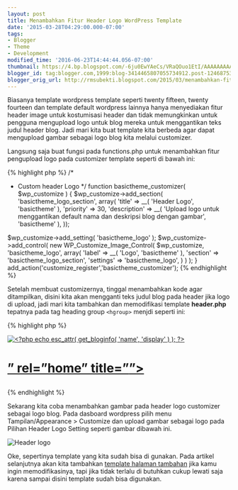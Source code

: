 ```yaml
---
layout: post
title: Menambahkan Fitur Header Logo WordPress Template
date: '2015-03-28T04:29:00.000-07:00'
tags:
- Blogger
- Theme
- Development
modified_time: '2016-06-23T14:44:44.056-07:00'
thumbnail: https://4.bp.blogspot.com/-6ju0EwYAeCs/VRaQOuo1EtI/AAAAAAAAA50/E46GsksE5i0/s72-c/header%2Blogo.png
blogger_id: tag:blogger.com,1999:blog-3414465807055734912.post-124687535605222800
blogger_orig_url: http://rmsubekti.blogspot.com/2015/03/menambahkan-fitur-header-logo-wordpress.html
---
```

Biasanya template wordpress template seperti  twenty fifteen, twenty fourteen dan template default wordpress lainnya hanya menyediakan fitur header image untuk kostumisasi header dan tidak memungkinkan untuk pengguna mengupload logo untuk blog mereka untuk menggantikan teks judul header blog. Jadi mari kita buat template kita berbeda agar dapat mengupload gambar sebagai logo blog kita melalui customizer.

Langsung saja buat fungsi pada functions.php untuk menambahkan fitur pengupload logo pada customizer template seperti di bawah ini:

{% highlight php %}
/*
 * Custom header Logo
*/
function basictheme_customizer( $wp_customize ) {
  $wp_customize->add_section( 'basictheme_logo_section', array(
    'title' => __( 'Header Logo', 'basictheme' ),
    'priority' => 30,
    'description' => __( 'Upload logo untuk menggantikan default nama dan deskripsi blog dengan gambar', 'basictheme' ),
  ));

  $wp_customize->add_setting( 'basictheme_logo' );
  $wp_customize->add_control( new WP_Customize_Image_Control( $wp_customize, 'basictheme_logo', array(
    'label' => __( 'Logo', 'basictheme' ),
    'section' => 'basictheme_logo_section',
    'settings' => 'basictheme_logo',
  ) ) );
}
add_action('customize_register','basictheme_customizer');
{% endhighlight %}

Setelah membuat customizernya, tinggal menambahkan kode agar ditampilkan, disini kita akan mengganti teks judul blog pada header jika logo di upload, jadi mari kita tambahkan dan memodifikasi template **header.php** tepatnya pada tag heading group `<hgroup>` menjdi seperti ini:

{% highlight php %}
<?php if ( get_theme_mod( 'basictheme_logo' ) ) : ?>
<div class="site-logo">
  <a href="<?php echo esc_url( home_url( '/' ) ); ?>" rel="home"
  title="<?php echo esc_attr( get_bloginfo( 'name', 'display' ) ); ?>">
    <img src="<?php echo esc_url( get_theme_mod( 'basictheme_logo' ) ); ?>"
    alt="<?php echo esc_attr( get_bloginfo( 'name', 'display' ) ); ?>"></a>
</div>
<?php else : ?>
<hgroup class=”site-branding”>
  <h1 class=”site-title”>
    <a href=”<?php echo esc_url( home_url( '/' ) ); ?>” rel=”home”
    title=”<?php echo esc_attr( get_bloginfo( 'name', 'display' ) ); ?>”>
      <?php bloginfo( "name" ); ?>
    </a>
  </h1>
  <h2 class=”site-description”><?php bloginfo( 'description' ); ?></h2>
</hgroup>
<?php endif;?>
{% endhighlight %}

Sekarang kita coba menambahkan gambar pada header logo customizer sebagai logo blog. Pada dasboard wordpress pilih menu Tampilan/Appearance > Customize dan upload gambar sebagai logo pada Pilihan Header Logo Setting seperti gambar dibawah ini.

![Header logo](https://4.bp.blogspot.com/-6ju0EwYAeCs/VRaQOuo1EtI/AAAAAAAAA50/E46GsksE5i0/s1600/header%2Blogo.png)

Oke, sepertinya template yang kita sudah bisa di gunakan. Pada artikel selanjutnya akan kita tambahkan [template halaman tambahan](./template-halaman-tambahan-wordpress.html) jika kamu ingin memodifikasinya, tapi jika tidak terlalu di butuhkan cukup lewati saja karena sampai disini template sudah bisa digunakan.
